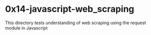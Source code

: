 # 0x14-javascript-web_scraping
This directory tests understanding of web scraping using the request module in Javascript
